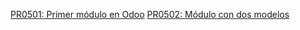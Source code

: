 [PR0501: Primer módulo en Odoo](./PR0501_Primer_modulo_en_Odoo/Documentacion_Primer_Modulo.md)
[PR0502: Módulo con dos modelos](./PR0502_Modulo_con_dos_modelos/Documentacion_modulo_con_dos_modelos)